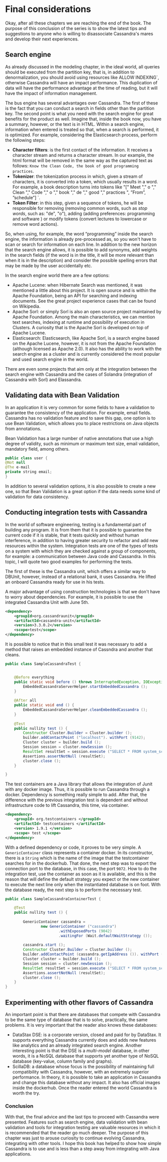 # Final considerations

Okay, after all these chapters we are reaching the end of the book. The purpose of this conclusion of the series is to show the latest tips and suggestions to anyone who is willing to disassociate Cassandra's mares and develop their next experiences.

## Search engine

As already discussed in the modeling chapter, in the ideal world, all queries should be executed from the partition key, that is, in addition to denormalization, you should avoid using resources like ALLOW INDEXING`, otherwise Cassandra will have an impact performance. This duplication of data will have the performance advantage at the time of reading, but it will have the impact of information management.

The bus engine has several advantages over Cassandra. The first of these is the fact that you can conduct a search in fields other than the partition key. The second point is what you need with the search engine for great benefits for the product as well. Imagine that, inside the book now, you have a summary, however, or the text is in HTML. Within a search engine, information when entered is treated so that, when a search is performed, it is optimized. For example, considering the Elasticsearch process, perform the following steps:


* **Character filters**: is the first contact of the information. It receives a character stream and returns a character stream. In our example, the html format will be removed in the same way as the captured text as follows: `Know the Clean Code, the book of good programming practices`.
* **Tokenizer**: the tokenization process in which, given a stream of characters, it is converted into a token, which usually results in a word. For example, a book description turns into tokens like "[" Meet "," o "," Clean "," Code "," o "," book "," de "," good "," practices ", ”From”, ”schedule”] `.
* **Token Filter**: in this step, given a sequence of tokens, he will be responsible for removing (removing common words, such as _stop words_, such as: "de", "o"), adding (adding preferences: programming and software ) or modify tokens (convert lectures to lowercase or remove word actions).

So, when using, for example, the word “programming” inside the search engine, the information is already pre-processed as, so you won't have to scan or search for information on each line. In addition to the new horizon that the search engine allows, it is possible to add synonyms, add weights in the search fields (if the word is in the title, it will be more relevant than when it is in the description) and consider the possible spelling errors that may be made by the user accidentally etc.


In the search engine world there are a few options:

* Apache Lucene: when Hibernate Search was mentioned, it was mentioned a little about this project. It is open source and is within the Apache Foundation, being an API for searching and indexing documents. See the great project experience cases that can be found on Wikipedia.
* Apache Sorl: or simply Sorl is also an open source project maintained by Apache Foundation. Among the main characteristics, we can mention text searches, indexing at runtime and possibility of execution in Clusters. A curiosity that is the Apache Sorl is developed on top of Apache Lucene.
* Elasticsearch: Elasticsearch, like Apache Sorl, is a search engine based on the Apache Lucene, however, it is not from the Apache Foundation (although licensed as Apache 2.0). It also has the ability to work with the search engine as a cluster and is currently considered the most popular and used search engine in the world.

There are even some projects that aim only at the integration between the search engine with Cassandra and the cases of Solandra (integration of Cassandra with Sorl) and Elassandra.

## Validating data with Bean Validation

In an application it is very common for some fields to have a validation to guarantee the consistency of the application. For example, email fields. Cassandra has no validation feature and to save this gap, one option is to use Bean Validation, which allows you to place restrictions on Java objects from annotations.

Bean Validation has a large number of native annotations that use a high degree of validity, such as minimum or maximum text size, email validation, mandatory field, among others.


```java
public class user {
@Not null
@The e-mail
private string email;
}
```

In addition to several validation options, it is also possible to create a new one, so that Bean Validation is a great option if the data needs some kind of validation for data consistency.

## Conducting integration tests with Cassandra


In the world of software engineering, testing is a fundamental part of building any program. It is from them that it is possible to guarantee the current code if it is stable, that it tests quickly and without human interference, in addition to having greater security to refactor and add new resources within the system. Integration tests are one of the types of tests on a system with which they are checked against a group of components, for example: a communication between Java code and Cassandra. In this topic, I will quote two good examples for performing the tests.

The first of these is the Cassandra unit, which offers a similar way to DBUnit, however, instead of a relational bank, it uses Cassandra. He lifted an onboard Cassandra ready for use in his tests.

A major advantage of using construction technologies is that we don't have to worry about dependencies. For example, it is possible to use the integrated Cassandra Unit with June 5th.

```xml
<dependency>
    <groupId>org.cassandraunit</groupId>
    <artifactId>cassandra-unit</artifactId>
    <version>3.3.0.2</version>
    <scope>test</scope>
</dependency>
```

It is possible to notice that in this small test it was necessary to add a method that raises an embedded instance of Cassndra and another that cleans.

```java
public class SampleCassandraTest {


    @Before everything
    public static void before () throws InterruptedException, IOException, TTransportException {
        EmbeddedCassandraServerHelper.startEmbeddedCassandra ();
    }
    
    @After all
    public static void end () {
        EmbeddedCassandraServerHelper.cleanEmbeddedCassandra ();
    }
    
    @Test
    public nullity test () {
        Constructor Cluster.Builder = Cluster.builder ();
        builder.addContactPoint ("localhost"). withPort (9142);
        Cluster cluster = builder.build ();
        Session session = cluster.newSession ();
        ResultSet resultSet = session.execute ("SELECT * FROM system_schema.keyspaces;");
        Assertions.assertNotNull (resultSet);
        cluster.close ();
    }

}

```

The test containers are a Java library that allows the integration of Junit with any docker image. Thus, it is possible to run Cassandra through a docker. Dependency is something really simple to add. After that, the difference with the previous integration test is dependent and without infrastructure code to lift Cassandra, this time, via container.

```xml
<dependency>
    <groupId> org.testcontainers </groupId>
    <artifactId> testcontainers </artifactId>
    <version> 1.9.1 </version>
    <scope> test </scope>
</dependency>
```


With a defined dependency or code, it proves to be very simple. A `GenericContainer` class represents a container docker. In its constructor, there is a `String` which is the name of the image that the testcontainer searches for in the dockerhub. That done, the next step was to export the connection port to the database, in this case, the port `9072`. How to do the integration test, use the container as soon as it is available, and this is the reason that will define the default strategy you expect or the new container to execute the next line only when the instantiated database is on foot. With the database ready, the next step is to perform the necessary test.

```java
public class SampleCassandraContainerTest {

    @Test
    public nullity test () {
    
        GenericContainer cassandra =
                new GenericContainer ("cassandra")
                        .withExposedPorts (9042)
                        .waitingFor (Wait.defaultWaitStrategy ());
    
        cassandra.start ();
        Constructor Cluster.Builder = Cluster.builder ();
        builder.addContactPoint (cassandra.getIpAddress ()). withPort (cassandra.getFirstMappedPort ());
        Cluster cluster = builder.build ();
        Session session = cluster.newSession ();
        ResultSet resultSet = session.execute ("SELECT * FROM system_schema.keyspaces;");
        Assertions.assertNotNull (resultSet);
        cluster.close ();
    }
}
```

## Experimenting with other flavors of Cassandra

An important point is that there are databases that compete with Cassandra to be the same type of database that is to solve, practically, the same problems. It is very important that the reader also knows these databases:

* DataStax DSE: is a corporate version, closed and paid for by DataStax. It supports everything Cassandra currently does and adds new features like analytics and an already integrated search engine. Another interesting point is that the DSE is a _multi-model_ database, in other words, it is a NoSQL database that supports yet another type of NoSQL database (key-value, column family and graphs).
* ScillaDB: a database whose focus is the possibility of maintaining full compatibility with Cassandra, however, with an extremely superior performance. In theory, it is possible to take an application in Cassandra and change this database without any impact. It also has official images inside the dockerhub. Once the reader entered the world Cassandra is worth the try.

### Conclusion

With that, the final advice and the last tips to proceed with Cassandra were presented. Features such as search engine, data validation with bean validation and tools for integration testing are valuable resources in which it is recommended that the reader go much deeper. The purpose of this chapter was just to arouse curiosity to continue evolving Cassandra, integrating with other tools. I hope this book has helped to show how simple Cassandra is to use and is less than a step away from integrating with Java applications.